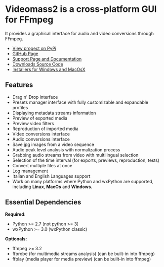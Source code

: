 
# **Videomass2** is a cross-platform GUI for FFmpeg   
It provides a graphical interface for audio and video conversions through FFmpeg.

* [View progect on PyPi](https://pypi.org/project/videomass2/)
* [GitHub Page](https://github.com/jeanslack/Videomass2)
* [Support Page and Documentation](http://jeanslack.github.io/Videomass2)
* [Downloads Source Code](https://github.com/jeanslack/Videomass2/releases)
* [Installers for Windows and MacOsX](https://sourceforge.net/projects/videomass2/)

## Features

- Drag n' Drop interface
- Presets manager interface with fully customizable and expandable profiles  
- Displaying metadata streams information 
- Preview of exported media
- Preview video filters
- Reproduction of imported media
- Video conversions interface 
- Audio conversions interface
- Save jpg images from a video sequence
- Audio peak level analysis with normalization process   
- Grabbing audio streams from video with multilingual selection  
- Selection of the time interval (for exports, previews, reproduction, tests)
- Convert multiple files at once 
- Log management
- Italian and English Languages support
- Work on many platforms where Python and wxPython are supported, 
  including **Linux**, **MacOs** and **Windows**. 

## Essential Dependencies

**Required:**
- Python >= 2.7 (not python >= 3)   
- wxPython >= 3.0 (wxPython classic)

**Optionals:**
- ffmpeg >= 3.2
- ffprobe (for multimedia streams analysis) (can be built-in into ffmpeg)
- ffplay (media player for media preview) (can be built-in into ffmpeg)

